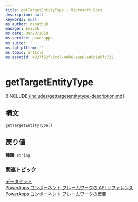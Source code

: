 ```yaml
---
title: getTargetEntityType | Microsoft Docs
description: null
keywords: null
ms.author: nabuthuk
manager: kvivek
ms.date: 04/23/2019
ms.service: powerapps
ms.suite: ''
ms.tgt_pltfrm: ''
ms.topic: article
ms.assetid: 4027f62f-1cc7-4eb6-aae8-a05d1a5fc722
---
```


# <a name="gettargetentitytype"></a>getTargetEntityType

[!INCLUDE[./includes/gettargetentitytype-description.md](./includes/gettargetentitytype-description.md)]

## <a name="syntax"></a>構文

`getTargetEntityType()`

## <a name="return-value"></a>戻り値

**種類**: `string`


### <a name="related-topics"></a>関連トピック

[データセット](../dataset.md)<br/>
[PowerApps コンポーネント フレームワークの API リファレンス](../../reference/index.md)<br/>
[PowerApps コンポーネント フレームワークの概要](../../overview.md)